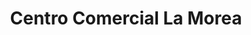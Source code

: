 ---
title: "Centro Comercial La Morea"
url: /cordovilla/centro-comercial-la-morea/
shop: centro comercial
---